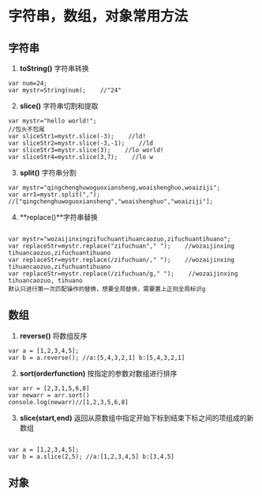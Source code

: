 # 字符串，数组，对象常用方法

## 字符串

1.  **toString()** 字符串转换

```
var num=24;
var mystr=String(num);    //"24"
```

2.  **slice()** 字符串切割和提取

```
var mystr="hello world!";
//包头不包尾
var sliceStr1=mystr.slice(-3);    //ld!
var sliceStr2=mystr.slice(-3,-1);    //ld
var sliceStr3=mystr.slice(3);    //lo world!
var sliceStr4=mystr.slice(3,7);    //lo w
```

3.  **split()**  字符串分割

```
var mystr="qingchenghuwoguoxiansheng,woaishenghuo,woaiziji";
var arr1=mystr.split(","); //["qingchenghuwoguoxiansheng","woaishenghuo","woaiziji"];
```

4.  **replace()**字符串替换

```

var mystr="wozaijinxingzifuchuantihuancaozuo,zifuchuantihuano";
var replaceStr=mystr.replace("zifuchuan"," ");    //wozaijinxing tihuancaozuo,zifuchuantihuano
var replaceStr=mystr.replace(/zifuchuan/," ");    //wozaijinxing tihuancaozuo,zifuchuantihuano
var replaceStr=mystr.replace(/zifuchuan/g," ");    //wozaijinxing tihuancaozuo, tihuano
默认只进行第一次匹配操作的替换，想要全局替换，需要置上正则全局标识g
```

## 数组

1. **reverse()** 将数组反序

```
var a = [1,2,3,4,5];
var b = a.reverse(); //a:[5,4,3,2,1] b:[5,4,3,2,1]
```

2. **sort(orderfunction)** 按指定的参数对数组进行排序

```
var arr = [2,3,1,5,6,8]
var newarr = arr.sort()
console.log(newarr)//[1,2,3,5,6,8]

```

3. **slice(start,end)** 返回从原数组中指定开始下标到结束下标之间的项组成的新数组

```

var a = [1,2,3,4,5];
var b = a.slice(2,5); //a:[1,2,3,4,5] b:[3,4,5]
```

## 对象
